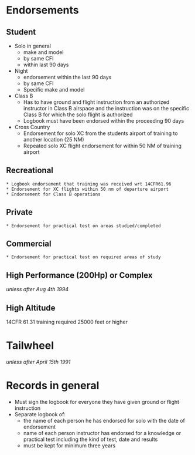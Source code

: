 # Endorsements

## Student
* Solo in general
    * make and model
    * by same CFI
    * within last 90 days
* Night
    * endorsement within the last 90 days
    * by same CFI
    * Specific make and model
* Class B
    * Has to have ground and flight instruction from an authorized instructor in Class B airspace and the instruction was on the specific Class B for which the solo flight is authorized
    * Logbook must have been endorsed within the proceeding 90 days
* Cross Country
    * Endorsement for solo XC from the students airport of training to another location (25 NM)
    * Repeated solo XC flight endorsement for within 50 NM of training airport

## Recreational
    * Logbook endorsement that training was received wrt 14CFR61.96
    * Endorsement for XC flights within 50 nm of departure airport
    * Endorsement for Class B operations

## Private
    * Endorsement for practical test on areas studied/completed

## Commercial
    * Endorsement for practical test on required areas of study

## High Performance (200Hp) or Complex 
*unless after Aug 4th 1994*

## High Altitude

14CFR 61.31 training required
25000 feet or higher

# Tailwheel
*unless after April 15th 1991*

# Records in general
* Must sign the logbook for everyone they have given ground or flight instruction
* Separate logbook of:
    * the name  of each person he has endorsed for solo with the date of endorsement
    * name of each person instructor has endorsed for a knowledge or practical test including the kind of test, date and results
    * must be kept for minimum three years
